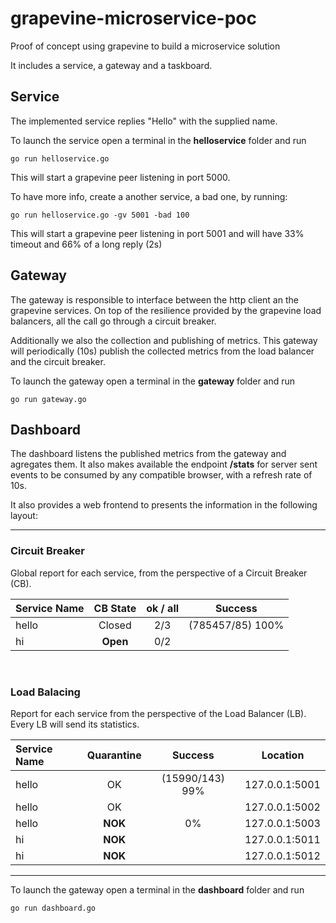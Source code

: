 # grapevine-microservice-poc
Proof of concept using grapevine to build a microservice solution

It includes a service, a gateway and a taskboard.

## Service
The implemented service replies "Hello" with the supplied name.

To launch the service open a terminal in the __helloservice__ folder and run
```
go run helloservice.go
```

This will start a grapevine peer listening in port 5000.

To have more info, create a another service, a bad one, by running:
```
go run helloservice.go -gv 5001 -bad 100
```
This will start a grapevine peer listening in port 5001 and will have 33% timeout
and 66% of a long reply (2s)

## Gateway
The gateway is responsible to interface between the http client an the grapevine services.
On top of the resilience provided by the grapevine load balancers, all the call go through a circuit breaker.

Additionally we also the collection and publishing of metrics.
This gateway will periodically (10s) publish the collected metrics from the load balancer and the circuit breaker.

To launch the gateway open a terminal in the __gateway__ folder and run
```
go run gateway.go
```

## Dashboard
The dashboard listens the published metrics from the gateway and agregates them.
It also makes available the endpoint **/stats** for server sent events to be consumed by any compatible browser,
with a refresh rate of 10s.

It also provides a web frontend to presents the information in the following layout:

---
### Circuit Breaker

Global report for each service, from the perspective of a Circuit Breaker (CB).

Service Name  | CB State  |  ok / all | Success
--------------|:---------:|:---------:|:-------------------:
hello         |  Closed   |    2/3    | (785457/85) 100%
hi            | **Open**  |    0/2    |


<br>

### Load Balacing

Report for each service from the perspective of the Load Balancer (LB).
Every LB will send its statistics.

Service Name  | Quarantine  |   Success           |   Location
:-------------|:-----------:|:-------------------:|----------------
hello         |   OK        |   (15990/143) 99%   | 127.0.0.1:5001
hello         |   OK        |                     | 127.0.0.1:5002
hello         |   **NOK**   |         0%          | 127.0.0.1:5003
hi            |   **NOK**   |                     | 127.0.0.1:5011
hi            |   **NOK**   |                     | 127.0.0.1:5012

---

To launch the gateway open a terminal in the __dashboard__ folder and run
```
go run dashboard.go
```

